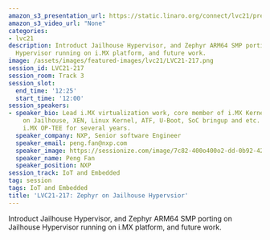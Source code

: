 ```yaml
---
amazon_s3_presentation_url: https://static.linaro.org/connect/lvc21/presentations/lvc21-217.pdf
amazon_s3_video_url: "None"
categories:
- lvc21
description: Introduct Jailhouse Hypervisor, and Zephyr ARM64 SMP porting on Jailhouse
  Hypervisor running on i.MX platform, and future work.
image: /assets/images/featured-images/lvc21/LVC21-217.png
session_id: LVC21-217
session_room: Track 3
session_slot:
  end_time: '12:25'
  start_time: '12:00'
session_speakers:
- speaker_bio: Lead i.MX virtualization work, core member of i.MX Kernel team, work
    on Jailhouse, XEN, Linux Kernel, ATF, U-Boot, SoC bringup and etc. Maintained
    i.MX OP-TEE for several years.
  speaker_company: NXP, Senior software Engineer
  speaker_email: peng.fan@nxp.com
  speaker_image: https://sessionize.com/image/7c82-400o400o2-dd-0b92-423c-84c4-fbc16f176694.1da004c1-dfc8-4dba-8dbb-1fbc82f6b16d.jpg
  speaker_name: Peng Fan
  speaker_position: NXP
session_track: IoT and Embedded
tag: session
tags: IoT and Embedded
title: 'LVC21-217: Zephyr on Jailhouse Hypervsior'
---
```


Introduct Jailhouse Hypervisor, and Zephyr ARM64 SMP porting on Jailhouse Hypervisor running on i.MX platform, and future work.